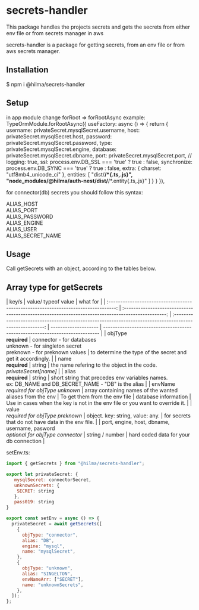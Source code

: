 # secrets-handler

This package handles the projects secrets and gets the secrets from either env file or from secrets manager in aws

<!-- ## How to use:
 1. Install the package
 2. In setEnv or main.ts import getSecrets function and give it you secret config array. (see example below)
 3. (optional) In your tsconfig file, remove "node_modules" from exclude and insert "node_modules/@hilma/secrets-handler" to include in order to have autocomplete working during development.
 4. (optional) Give to your secret object this type: ReturnType\<typeof getSecrets\> -->

<!--
**Secret config syntax**:
 An object containing three arrays
 {
    connectors: [],
    unknowns: [],
    preknowns: []
 }


*If you cannot see the object type open secrets-handler.d.ts file*:  -->

secrets-handler is a package for getting secrets, from an env file or from aws secrets manager.

## Installation

$ npm i @hilma/secrets-handler

## Setup

in app module change forRoot => forRootAsync
example:
    TypeOrmModule.forRootAsync({
      useFactory: async () => {
        return {
          username: privateSecret.mysqlSecret.username,
          host: privateSecret.mysqlSecret.host,
          password: privateSecret.mysqlSecret.password,
          type: privateSecret.mysqlSecret.engine,
          database: privateSecret.mysqlSecret.dbname,
          port: privateSecret.mysqlSecret.port,
          // logging: true,
          ssl: process.env.DB_SSL === 'true' ? true : false,
          synchronize: process.env.DB_SYNC === 'true' ? true : false,
          extra: {
            charset: "utf8mb4_unicode_ci"
          },
          entities: [
            "dist/**/*{.ts,.js}",
            "node_modules/@hilma/auth-nest/dist/**/*.entity{.ts,.js}"
          ]
        }
      }
    }),


for connector(db) secrets you should follow this syntax:

ALIAS_HOST </br>
ALIAS_PORT </br>
ALIAS_PASSWORD </br>
ALIAS_ENGINE </br>
ALIAS_USER </br>
ALIAS_SECRET_NAME </br>

## Usage

Call getSecrets with an object, according to the tables below.

## Array type for getSecrets

|                                        key/s                                        |                                        value/ typeof value                                         |                                                 what for                                                 |
| :---------------------------------------------------------------------------------: | :------------------------------------------------------------------------------------------------: | :------------------------------------------------------------------------------------------------------: | -------------------- | ---------------------------------------------------------------------------- |
|                             objType <br /> **required**                             | connector - for databases <br />unknown - for singleton secret<br />preknown - for preknown values |                       to determine the type of the secret and get it accordingly.                        |
|                               name <br />**required**                               |                                               string                                               |                 the name refering to the object in the code.<br />_privateSecret[name]_                  |
|                               alias<br />**required**                               |                                               string                                               | short string that precedes env variables names. <br />ex: DB_NAME and DB_SECRET_NAME - "DB" is the alias |
|                     envName<br />_required for objType unknown_                     |                     array containing names of the wanted aliases from the env                      |                                      To get them from the env file                                       | database information | Use in cases when the key is not in the env file or you want to override it. |
|                     value<br />_required for objType preknown_                      |                                  object. key: string, value: any.                                  |                            for secrets that do not have data in the env file.                            |
| port, engine, host, dbname, username, pasword<br />_optional for objType connector_ |                                          string / number                                           |                                  hard coded data for your db connection                                  |

setEnv.ts:

```javascript
import { getSecrets } from "@hilma/secrets-handler";

export let privateSecret: {
   mysqlSecret: connectorSecret,
   unknownSecrets: {
    SECRET: string
   },
   pass019: string
}

export const setEnv = async () => {
  privateSecret = await getSecrets([
    {
      objType: "connector",
      alias: "DB",
      engine: "mysql",
      name: "mysqlSecret",
    },
    {
      objType: "unknown",
      alias: "SINGELTON",
      envNameArr: ["SECRET"],
      name: "unknownSecrets",
    },
  ]);
};
```
